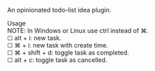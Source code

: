 An opinionated todo-list idea plugin.<br>

Usage<br>
      NOTE: In Windows or Linux use ctrl instead of ⌘.<br>
      ☐ alt + i: new task.<br>
      ☐ ⌘ + i: new task with create time.<br>
      ☐ ⌘ + shift + d: toggle task as completed.<br>
      ☐ alt + c: toggle task as cancelled.<br>